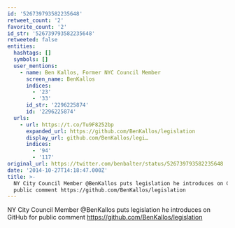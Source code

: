 ```yaml
---
id: '526739793582235648'
retweet_count: '2'
favorite_count: '2'
id_str: '526739793582235648'
retweeted: false
entities:
  hashtags: []
  symbols: []
  user_mentions:
    - name: Ben Kallos, Former NYC Council Member
      screen_name: BenKallos
      indices:
        - '23'
        - '33'
      id_str: '2296225874'
      id: '2296225874'
  urls:
    - url: https://t.co/Tu9F8252bp
      expanded_url: https://github.com/BenKallos/legislation
      display_url: github.com/BenKallos/legi…
      indices:
        - '94'
        - '117'
original_url: https://twitter.com/benbalter/status/526739793582235648
date: '2014-10-27T14:18:47.000Z'
title: >-
  NY City Council Member @BenKallos puts legislation he introduces on GitHub for
  public comment https://github.com/BenKallos/legislation
---
```


NY City Council Member @BenKallos puts legislation he introduces on GitHub for public comment https://github.com/BenKallos/legislation